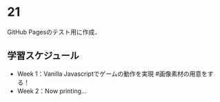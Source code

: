 # 21

GitHub Pagesのテスト用に作成．

## 学習スケジュール
- Week 1：Vanilla Javascriptでゲームの動作を実現 #画像素材の用意をする！
- Week 2：Now printing...
